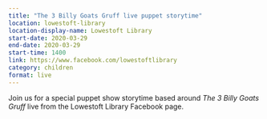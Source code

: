 ```yaml
---
title: "The 3 Billy Goats Gruff live puppet storytime"
location: lowestoft-library
location-display-name: Lowestoft Library
start-date: 2020-03-29
end-date: 2020-03-29
start-time: 1400
link: https://www.facebook.com/lowestoftlibrary
category: children
format: live
---
```


Join us for a special puppet show storytime based around <cite>The 3 Billy Goats Gruff</cite> live from the Lowestoft Library Facebook page.
